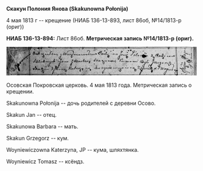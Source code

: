 **Скакун Полония Янова (Skakunowna Połonija)**

4 мая 1813 г -- крещение (НИАБ 136-13-893, лист 86об, №14/1813-р (ориг))

**НИАБ 136-13-894:** Лист 86об. **Метрическая запись №14/1813-р
(ориг).**

![](./media/81daaf65859938110c5a15291af649521a393804.png)

Осовская Покровская церковь. 4 мая 1813 года. Метрическая запись о
крещении.

Skakunowna Połonija -- дочь родителей с деревни Осовo.

Skakun Jan -- отец.

Skakunowa Barbara -- мать.

Skakun Grzegorz -- кум.

Woyniewiczowna Katerzyna, JP -- кума, шляхтянка.

Woyniewicz Tomasz -- ксёндз.
